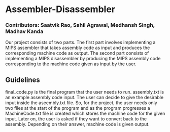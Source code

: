 # Assembler-Disassembler

### Contributors: Saatvik Rao, Sahil Agrawal, Medhansh Singh, Madhav Kanda 

Our project consists of two parts. The first part involves implementing a MIPS assembler that takes assembly code as input and produces the corresponding machine code as output. The second part consists of implementing a MIPS disassembler by producing the MIPS assembly code corresponding to the machine code given as input by the user. 

##

## Guidelines

final_code.py is the final program that the user needs to run. assembly.txt is an example assembly code input. The user can decide to give the desirable input inside the aseembly.txt file. So, for the project, the user needs only two files at the start of the program and as the program progresses a MachineCode.txt file is created which stores the machine code for the given input. Later on, the user is asked if they want to convert back to the assembly. Depending on their answer, machine code is given output. 
